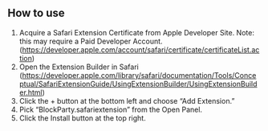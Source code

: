 ## How to use

1. Acquire a Safari Extension Certificate from Apple Developer Site. Note: this may require a Paid Developer Account. (https://developer.apple.com/account/safari/certificate/certificateList.action)
1. Open the Extension Builder in Safari (https://developer.apple.com/library/safari/documentation/Tools/Conceptual/SafariExtensionGuide/UsingExtensionBuilder/UsingExtensionBuilder.html)
1. Click the + button at the bottom left and choose “Add Extension.”
1. Pick “BlockParty.safariextension” from the Open Panel.
1. Click the Install button at the top right.